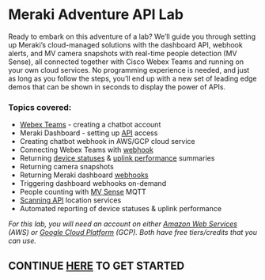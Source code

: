 # Meraki Adventure API Lab

Ready to embark on this adventure of a lab? We’ll guide you through setting up Meraki’s cloud-managed solutions with the dashboard API, webhook alerts, and MV camera snapshots with real-time people detection (MV Sense), all connected together with Cisco Webex Teams and running on your own cloud services. No programming experience is needed, and just as long as you follow the steps, you’ll end up with a new set of leading edge demos that can be shown in seconds to display the power of APIs.

### Topics covered:
- [Webex Teams](https://developer.webex.com/) - creating a chatbot account
- Meraki Dashboard - setting up [API](https://documentation.meraki.com/zGeneral_Administration/Other_Topics/The_Cisco_Meraki_Dashboard_API) access
- Creating chatbot webhook in AWS/GCP cloud service
- Connecting Webex Teams with [webhook](https://developer.webex.com/docs/api/v1/webhooks/create-a-webhook)
- Returning [device statuses](https://api.meraki.com/api_docs#list-the-status-of-every-meraki-device-in-the-organization) & [uplink performance](https://api.meraki.com/api_docs#return-the-uplink-loss-and-latency-for-every-mx-in-the-organization-from-2---7-minutes-ago) summaries
- Returning camera snapshots
- Returning Meraki dashboard [webhooks](https://documentation.meraki.com/zGeneral_Administration/Other_Topics/Webhooks)
- Triggering dashboard webhooks on-demand
- People counting with [MV Sense](https://documentation.meraki.com/MV/Video_Analytics/MV_Sense) MQTT
- [Scanning API](https://developer.cisco.com/meraki/scanning-api/) location services
- Automated reporting of device statuses & uplink performance


_For this lab, you will need an account on either [Amazon Web Services](https://aws.amazon.com/) (AWS) or [Google Cloud Platform](https://cloud.google.com/) (GCP). Both have free tiers/credits that you can use._

## CONTINUE [HERE](http://cs.co/adventure) TO GET STARTED
